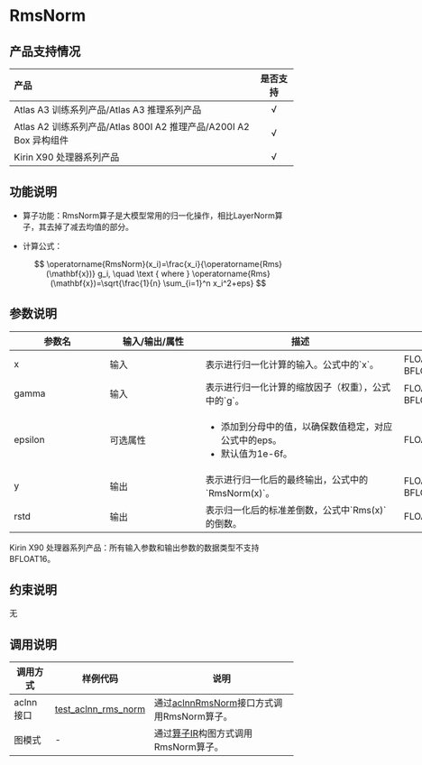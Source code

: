 # RmsNorm

## 产品支持情况

|产品             |  是否支持  |
|:-------------------------|:----------:|
|  <term>Atlas A3 训练系列产品/Atlas A3 推理系列产品</term>   |     √    |
|  <term>Atlas A2 训练系列产品/Atlas 800I A2 推理产品/A200I A2 Box 异构组件</term>     |     √    |
|  <term>Kirin X90 处理器系列产品</term>       |     √    |

## 功能说明

- 算子功能：RmsNorm算子是大模型常用的归一化操作，相比LayerNorm算子，其去掉了减去均值的部分。
- 计算公式：

  $$
  \operatorname{RmsNorm}(x_i)=\frac{x_i}{\operatorname{Rms}(\mathbf{x})} g_i, \quad \text { where } \operatorname{Rms}(\mathbf{x})=\sqrt{\frac{1}{n} \sum_{i=1}^n x_i^2+eps}
  $$

## 参数说明

<table style="undefined;table-layout: fixed; width: 1005px"><colgroup>
  <col style="width: 170px">
  <col style="width: 170px">
  <col style="width: 352px">
  <col style="width: 213px">
  <col style="width: 100px">
  </colgroup>
  <thead>
    <tr>
      <th>参数名</th>
      <th>输入/输出/属性</th>
      <th>描述</th>
      <th>数据类型</th>
      <th>数据格式</th>
    </tr></thead>
  <tbody>
    <tr>
      <td>x</td>
      <td>输入</td>
      <td>表示进行归一化计算的输入。公式中的`x`。</td>
      <td>FLOAT32、FLOAT16、BFLOAT16</td>
      <td>ND</td>
    </tr>
    <tr>
      <td>gamma</td>
      <td>输入</td>
      <td>表示进行归一化计算的缩放因子（权重），公式中的`g`。</td>
      <td>FLOAT32、FLOAT16、BFLOAT16</td>
      <td>ND</td>
    </tr>
    <tr>
      <td>epsilon</td>
      <td>可选属性</td>
      <td><ul><li>添加到分母中的值，以确保数值稳定，对应公式中的eps。</li><li>默认值为1e-6f。</li></ul></td>
      <td>FLOAT</td>
      <td>-</td>
    </tr>
    <tr>
      <td>y</td>
      <td>输出</td>
      <td>表示进行归一化后的最终输出，公式中的`RmsNorm(x)`。</td>
      <td>FLOAT32、FLOAT16、BFLOAT16</td>
      <td>ND</td>
    </tr>
    <tr>
      <td>rstd</td>
      <td>输出</td>
      <td>表示归一化后的标准差倒数，公式中`Rms(x)`的倒数。</td>
      <td>FLOAT32</td>
      <td>ND</td>
  </tbody></table>

<term>Kirin X90 处理器系列产品</term>：所有输入参数和输出参数的数据类型不支持BFLOAT16。

## 约束说明

无

## 调用说明

| 调用方式   | 样例代码           | 说明                                         |
| ---------------- | --------------------------- | --------------------------------------------------- |
| aclnn接口  | [test_aclnn_rms_norm](examples/test_aclnn_rms_norm.cpp) | 通过[aclnnRmsNorm](docs/aclnnRmsNorm.md)接口方式调用RmsNorm算子。 |
| 图模式 | -  | 通过[算子IR](op_graph/rms_norm_proto.h)构图方式调用RmsNorm算子。         |

<!--[test_geir_rms_norm](examples/test_geir_rms_norm.cpp)-->